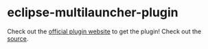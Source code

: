 # eclipse-multilauncher-plugin

Check out the [official plugin website](https://corrado98.github.io/eclipse-multilauncher-plugin/) to get the plugin!
Check out the [source](https://github.com/Corrado98/eclipse-multilauncher).
